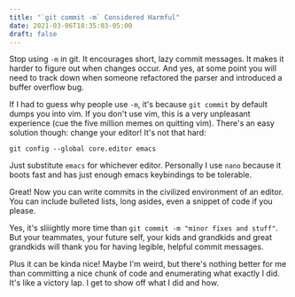 ```yaml
---
title: "`git commit -m` Considered Harmful"
date: 2021-03-06T18:35:03-05:00
draft: false
---
```


Stop using `-m` in git. It encourages short, lazy commit messages. It
makes it harder to figure out when changes occur. And yes, at some
point you will need to track down when someone refactored the parser
and introduced a buffer overflow bug.

If I had to guess why people use `-m`, it's because `git commit` by
default dumps you into vim. If you don't use vim, this is a very
unpleasant experience (cue the five million memes on quitting
vim). There's an easy solution though: change your editor! It's not
that hard:

```
git config --global core.editor emacs
```

Just substitute `emacs` for whichever editor. Personally I use `nano`
because it boots fast and has just enough emacs keybindings to be
tolerable.

Great! Now you can write commits in the civilized environment of an
editor. You can include bulleted lists, long asides, even a snippet of
code if you please.

Yes, it's sliiightly more time than `git commit -m "minor fixes and
stuff"`. But your teammates, your future self, your kids and grandkids
and great grandkids will thank you for having legible, helpful commit
messages.

Plus it can be kinda nice!  Maybe I'm weird, but there's nothing
better for me than committing a nice chunk of code and enumerating
what exactly I did. It's like a victory lap. I get to show off what I
did and how.
